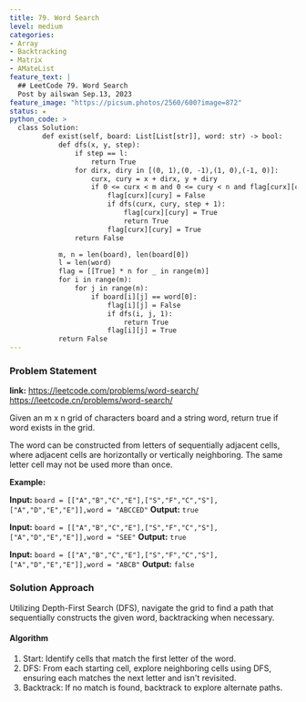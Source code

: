 ```yaml
---
title: 79. Word Search
level: medium
categories:
- Array
- Backtracking
- Matrix
- AMateList
feature_text: |
  ## LeetCode 79. Word Search
  Post by ailswan Sep.13, 2023
feature_image: "https://picsum.photos/2560/600?image=872"
status: ★
python_code: >
  class Solution:
        def exist(self, board: List[List[str]], word: str) -> bool:
            def dfs(x, y, step):
                if step == l:
                    return True
                for dirx, diry in [(0, 1),(0, -1),(1, 0),(-1, 0)]:
                    curx, cury = x + dirx, y + diry
                    if 0 <= curx < m and 0 <= cury < n and flag[curx][cury] and board[curx][cury] == word[step]:
                        flag[curx][cury] = False
                        if dfs(curx, cury, step + 1):
                            flag[curx][cury] = True
                            return True
                        flag[curx][cury] = True
                return False

            m, n = len(board), len(board[0])
            l = len(word)
            flag = [[True] * n for _ in range(m)]
            for i in range(m):
                for j in range(n):
                    if board[i][j] == word[0]:
                        flag[i][j] = False
                        if dfs(i, j, 1):
                            return True
                        flag[i][j] = True
            return False
---
```


### Problem Statement
**link:**
https://leetcode.com/problems/word-search/
https://leetcode.cn/problems/word-search/


Given an m x n grid of characters board and a string word, return true if word exists in the grid.

The word can be constructed from letters of sequentially adjacent cells, where adjacent cells are horizontally or vertically neighboring. The same letter cell may not be used more than once.

**Example:**

**Input:** `board = [["A","B","C","E"],["S","F","C","S"],["A","D","E","E"]],word = "ABCCED"`
**Output:** `true`

**Input:** `board = [["A","B","C","E"],["S","F","C","S"],["A","D","E","E"]],word = "SEE"`
**Output:** `true`
 
**Input:** `board = [["A","B","C","E"],["S","F","C","S"],["A","D","E","E"]],word = "ABCB"`
**Output:** `false`
 
### Solution Approach
Utilizing Depth-First Search (DFS), navigate the grid to find a path that sequentially constructs the given word, backtracking when necessary.
 
#### Algorithm
1. Start: Identify cells that match the first letter of the word.
2. DFS: From each starting cell, explore neighboring cells using DFS, ensuring each matches the next letter and isn't revisited.
3. Backtrack: If no match is found, backtrack to explore alternate paths.
